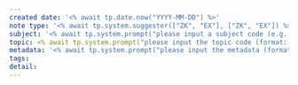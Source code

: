 ```yaml
---
created date: '<% await tp.date.now("YYYY-MM-DD") %>'
note type: '<% await tp.system.suggester(["ZK", "EX"], ["ZK", "EX"]) %>'
subject: '<% await tp.system.prompt("please input a subject code (e.g. EDU):") %>'
topic: <% await tp.system.prompt("please input the topic code (format: \'nnnn\'):") %>
metadata: '<% await tp.system.prompt("please input the metadata (format: number):") %>'
tags:
detail: 
---
```

